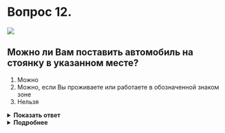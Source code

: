 # Вопрос 12.

![](https://s.drom.ru/i24227/pdd/tickets/2016/1542608482.jpg)

## Можно ли Вам поставить автомобиль на стоянку в указанном месте?

1. Можно
2. Можно, если Вы проживаете или работаете в обозначенной знаком зоне
3. Нельзя

<details>
<summary><b>Показать ответ</b></summary>
Правильный ответ: 3
</details>
<details>
<summary><b>Подробнее</b></summary>
Действие происходит в населённом пункте на дороге, имеющей по одной полосе для движения в каждом направлении, без трамвайных путей посередине. На таких дорогах, как исключение, разрешается остановка и стоянка с левой стороны дороги по ходу движения. Но знак 5.27 «Зона с ограничением стоянки», в отличие от знака 3.28 «Стоянка запрещена», распространяет действие на всю территорию (участок дороги), и действие его не прерывается до знака 5.28 «Конец зоны с ограничением стоянки».
На данном участке дороги стоянка запрещена.
(«Дорожные знаки», пункт 12.1 ПДД)
</details>